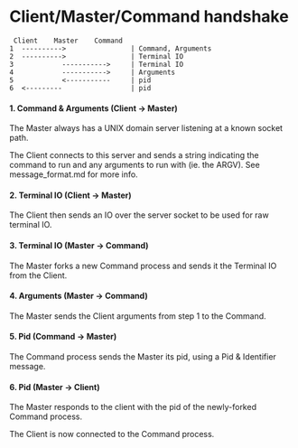 # Client/Master/Command handshake

     Client    Master    Command
    1  ---------->                | Command, Arguments
    2  ---------->                | Terminal IO
    3            ----------->     | Terminal IO
    4            ----------->     | Arguments
    5            <-----------     | pid
    6  <---------                 | pid

#### 1. Command & Arguments (Client -> Master)

The Master always has a UNIX domain server listening at a known socket path.

The Client connects to this server and sends a string indicating the command to run
and any arguments to run with (ie. the ARGV). See message_format.md for more info.

#### 2. Terminal IO (Client -> Master)

The Client then sends an IO over the server socket to be used for raw terminal IO.

#### 3. Terminal IO (Master -> Command)

The Master forks a new Command process and sends it the Terminal IO from the Client.

#### 4. Arguments (Master -> Command)

The Master sends the Client arguments from step 1 to the Command.

#### 5. Pid (Command -> Master)

The Command process sends the Master its pid, using a Pid & Identifier message.

#### 6. Pid (Master -> Client)

The Master responds to the client with the pid of the newly-forked Command process.

The Client is now connected to the Command process.
